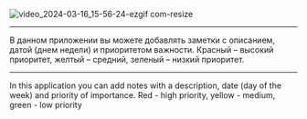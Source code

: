 ![video_2024-03-16_15-56-24-ezgif com-resize](https://github.com/Nuriua/Notes/assets/54796379/17200e1e-893a-4949-b819-1a96d96beb54)

********
В данном приложении вы можете добавлять заметки с описанием, датой (днем недели) и приоритетом важности.
Красный – высокий приоритет, желтый – средний, зеленый – низкий приоритет.
********
In this application you can add notes with a description, date (day of the week) and priority of importance. 
Red - high priority, yellow - medium, green - low priority

